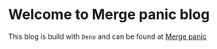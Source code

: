 # Welcome to Merge panic blog

This blog is build with `Deno` and can be found at [Merge panic](https://merge-panic.deno.dev/)
